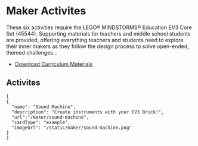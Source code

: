 # Maker Activites

These six activities require the LEGO® MINDSTORMS® Education EV3 Core Set (45544). Supporting materials for teachers and middle school students are provided, offering everything teachers and students need to explore their inner makers as they follow the design process to solve open-ended, themed challenges...

* [Download Curriculum Materials](https://education.lego.com/en-us/downloads/mindstorms-ev3)

## Activites

```codecard
[
{
  "name": "Sound Machine",
  "description": "Create instruments with your EV3 Brick!",
  "url":"/maker/sound-machine",
  "cardType": "example",
  "imageUrl": "/static/maker/sound-machine.png"
}
]
```
